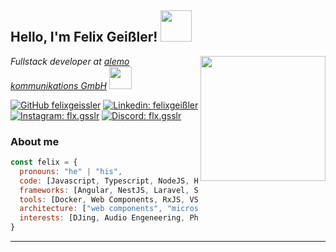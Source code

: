 <h2> Hello, I'm Felix Geißler! <img src="https://media.giphy.com/media/KG4XyxTPBHOwpVJzi5/giphy.gif" width="50"></h2>
<img align='right' src="https://media.giphy.com/media/dWT8DuGDdZeso9Qxz7/giphy.gif" width="200">

<p>
  <em>Fullstack developer at <a href="https://www.alemo.de">alemo kommunikations GmbH</a>
  <img src="https://media.giphy.com/media/WUlplcMpOCEmTGBtBW/giphy.gif" width="36">
  </em>
</p>

[![GitHub felixgeissler](https://img.shields.io/github/followers/felixgeissler?label=follow&style=social)](https://github.com/felixgeissler)
[![Linkedin: felixgeißler](https://img.shields.io/badge/-felixgeißler-blue?style=flat-square&logo=Linkedin&logoColor=white&link=https://www.linkedin.com/in/felixgei%C3%9Fler/)](https://www.linkedin.com/in/felixgei%C3%9Fler/)
[![Instagram: flx.gsslr](https://img.shields.io/badge/-flx.gsslr-%23E4405F?style=flat-square&logo=Instagram&logoColor=white&link=https://www.linkedin.com/in/felixgei%C3%9Fler/)](https://www.instagram.com/flx.gsslr/)
[![Discord: flx.gsslr](https://img.shields.io/badge/-flx.gsslr-%237289DA?style=flat-square&logo=Discord&logoColor=white&link=https://www.linkedin.com/in/felixgei%C3%9Fler/)](https://discordapp.com/users/340814169194364928)


### About me

```javascript
const felix = {
  pronouns: "he" | "his",
  code: [Javascript, Typescript, NodeJS, HTML, CSS, PHP, Python],
  frameworks: [Angular, NestJS, Laravel, Symfony],
  tools: [Docker, Web Components, RxJS, VSCode],
  architecture: ["web components", "microservices", "design system pattern"],
  interests: [DJing, Audio Engeneering, Photography, IoT]
}
```



---
